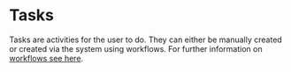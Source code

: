 # Tasks

Tasks are activities for the user to do. They can either be manually created or created via the system using workflows. For further information on [workflows see here](../overview/workflow-templates/).

